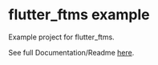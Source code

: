 # flutter_ftms example

Example project for flutter_ftms.

See full Documentation/Readme [here](https://github.com/Malte2036/flutter_ftms).

